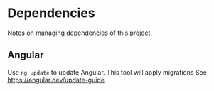 # Dependencies

Notes on managing dependencies of this project.

## Angular

Use `ng update` to update Angular.
This tool will apply migrations
See https://angular.dev/update-guide
